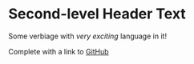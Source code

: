 # Second-level Header Text

Some verbiage with _very exciting_ language in it!

Complete with a link to [GitHub](https://github.com)
